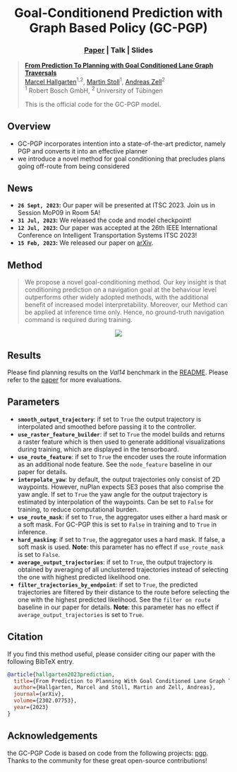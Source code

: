 <p align="center">
    <h1 align="center">Goal-Conditionend Prediction with Graph Based Policy (GC-PGP)</h1>
    <h3 align="center"><a href="https://arxiv.org/abs/2302.07753">Paper</a> | Talk | Slides  </h3>
</p>

> [**From Prediction To Planning with Goal Conditioned Lane Graph Traversals**](https://arxiv.org/abs/2302.07753)  <br>
> [Marcel Hallgarten](https://mh0797.github.io//)<sup>1,2</sup>, [Martin Stoll](#)<sup>1</sup>, [Andreas Zell](#)<sup>2</sup><br>
> <sup>1</sup> Robert Bosch GmbH, <sup>2</sup> University of Tübingen
>
> This is the official code for the GC-PGP model.

## Overview
- GC-PGP incorporates intention into a state-of-the-art predictor, namely PGP and converts it into an effective planner
- we introduce a novel method for goal conditioning that precludes plans going off-route from being considered

## News
* **`26 Sept, 2023`:** Our paper will be presented at ITSC 2023. Join us in Session MoP09 in Room 5A!
* **`31 Jul, 2023`:**  We released the code and model checkpoint!
* **`12 Jul, 2023`:**  Our paper was accepted at the 26th IEEE International Conference on Intelligent Transportation Systems ITSC 2023!
* **`15 Feb, 2023`:** We released our paper on [arXiv](https://arxiv.org/abs/2302.07753).

## Method
> We propose a novel goal-conditioning method. Our key insight is that conditioning prediction on a navigation goal at the behaviour level outperforms other widely adopted methods, with the additional benefit of increased model interpretability. Moreover, our Method can be applied at inference time only. Hence, no ground-truth navigation command is required during training.
<div align="center">
<img src="../../../../../../assets/gc-pgp/model_overview.png" />
</div>

## Results
Please find planning results on the *Val14* benchmark in the [README](../../../../../../README.md). Please refer to the [paper](https://arxiv.org/abs/2302.07753) for more evaluations.

## Parameters
* **`smooth_output_trajectory`**: if set to `True` the output trajectory is interpolated and smoothed before passing it to the controller.
* **`use_raster_feature_builder`**: if set to `True` the model builds and returns a raster feature which is then used to generate additional visualizations during training, which are displayed in the tensorboard.
* **`use_route_feature`**: if set to `True` the encoder uses the route information as an additional node feature. See the `node_feature` baseline in our paper for details.
* **`interpolate_yaw`**: by default, the output trajectories only consist of 2D waypoints. However, nuPlan expects SE3 poses that also comprise the yaw angle. If set to `True` the yaw angle for the output trajectory is estimated by interpolation of the waypoints. Can be set to `False` for training, to reduce computational burden.
* **`use_route_mask`**: if set to `True`, the aggregator uses either a hard mask or a soft mask. For GC-PGP this is set to `False` in training and to `True` in inference.
* **`hard_masking`**: if set to `True`, the aggregator uses a hard mask. If false, a soft mask is used. **Note**: this parameter has no effect if `use_route_mask` is set to `False`.
* **`average_output_trajectories`**: if set to `True`, the output trajectory is obtained by averaging of all unclustered trajectories instead of selecting the one with highest predicted likelihood one.
* **`filter_trajectories_by_endpoint`**: if set to `True`, the predicted trajectories are filtered by their distance to the route before selecting the one with the highest predicted likelihood. See the `filter on route` baseline in our paper for details. **Note**: this parameter has no effect if `average_output_trajectories` is set to `True`.

## Citation
If you find this method useful, please consider citing our paper with the following BibTeX entry.

```BibTeX
@article{hallgarten2023prediction,
  title={From Prediction to Planning With Goal Conditioned Lane Graph Traversals},
  author={Hallgarten, Marcel and Stoll, Martin and Zell, Andreas},
  journal={arXiv},
  volume={2302.07753},
  year={2023}
}
```

## Acknowledgements
the GC-PGP Code is based on code from the following projects: [pgp](https://github.com/nachiket92/PGP). Thanks to the community for these great open-source contributions!
